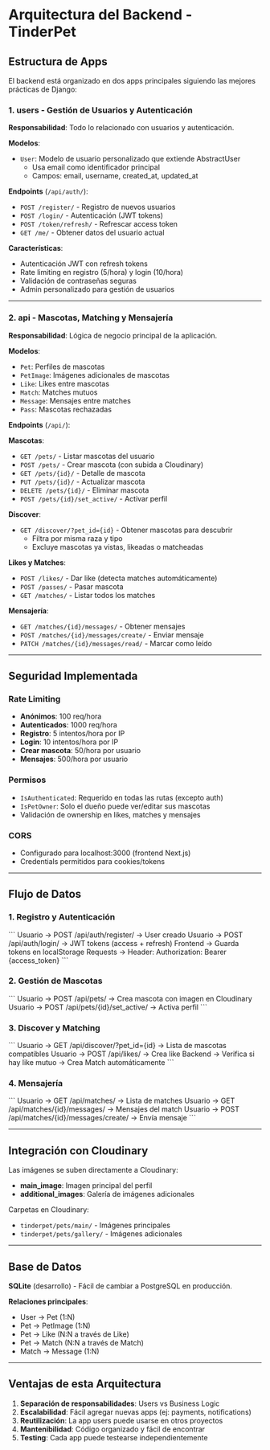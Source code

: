 # Arquitectura del Backend - TinderPet

## Estructura de Apps

El backend está organizado en dos apps principales siguiendo las mejores prácticas de Django:

### 1. **users** - Gestión de Usuarios y Autenticación

**Responsabilidad**: Todo lo relacionado con usuarios y autenticación.

**Modelos**:
- `User`: Modelo de usuario personalizado que extiende AbstractUser
  - Usa email como identificador principal
  - Campos: email, username, created_at, updated_at

**Endpoints** (`/api/auth/`):
- `POST /register/` - Registro de nuevos usuarios
- `POST /login/` - Autenticación (JWT tokens)
- `POST /token/refresh/` - Refrescar access token
- `GET /me/` - Obtener datos del usuario actual

**Características**:
- Autenticación JWT con refresh tokens
- Rate limiting en registro (5/hora) y login (10/hora)
- Validación de contraseñas seguras
- Admin personalizado para gestión de usuarios

---

### 2. **api** - Mascotas, Matching y Mensajería

**Responsabilidad**: Lógica de negocio principal de la aplicación.

**Modelos**:
- `Pet`: Perfiles de mascotas
- `PetImage`: Imágenes adicionales de mascotas
- `Like`: Likes entre mascotas
- `Match`: Matches mutuos
- `Message`: Mensajes entre matches
- `Pass`: Mascotas rechazadas

**Endpoints** (`/api/`):

**Mascotas**:
- `GET /pets/` - Listar mascotas del usuario
- `POST /pets/` - Crear mascota (con subida a Cloudinary)
- `GET /pets/{id}/` - Detalle de mascota
- `PUT /pets/{id}/` - Actualizar mascota
- `DELETE /pets/{id}/` - Eliminar mascota
- `POST /pets/{id}/set_active/` - Activar perfil

**Discover**:
- `GET /discover/?pet_id={id}` - Obtener mascotas para descubrir
  - Filtra por misma raza y tipo
  - Excluye mascotas ya vistas, likeadas o matcheadas

**Likes y Matches**:
- `POST /likes/` - Dar like (detecta matches automáticamente)
- `POST /passes/` - Pasar mascota
- `GET /matches/` - Listar todos los matches

**Mensajería**:
- `GET /matches/{id}/messages/` - Obtener mensajes
- `POST /matches/{id}/messages/create/` - Enviar mensaje
- `PATCH /matches/{id}/messages/read/` - Marcar como leído

---

## Seguridad Implementada

### Rate Limiting
- **Anónimos**: 100 req/hora
- **Autenticados**: 1000 req/hora
- **Registro**: 5 intentos/hora por IP
- **Login**: 10 intentos/hora por IP
- **Crear mascota**: 50/hora por usuario
- **Mensajes**: 500/hora por usuario

### Permisos
- `IsAuthenticated`: Requerido en todas las rutas (excepto auth)
- `IsPetOwner`: Solo el dueño puede ver/editar sus mascotas
- Validación de ownership en likes, matches y mensajes

### CORS
- Configurado para localhost:3000 (frontend Next.js)
- Credentials permitidos para cookies/tokens

---

## Flujo de Datos

### 1. Registro y Autenticación
\`\`\`
Usuario → POST /api/auth/register/ → User creado
Usuario → POST /api/auth/login/ → JWT tokens (access + refresh)
Frontend → Guarda tokens en localStorage
Requests → Header: Authorization: Bearer {access_token}
\`\`\`

### 2. Gestión de Mascotas
\`\`\`
Usuario → POST /api/pets/ → Crea mascota con imagen en Cloudinary
Usuario → POST /api/pets/{id}/set_active/ → Activa perfil
\`\`\`

### 3. Discover y Matching
\`\`\`
Usuario → GET /api/discover/?pet_id={id} → Lista de mascotas compatibles
Usuario → POST /api/likes/ → Crea like
Backend → Verifica si hay like mutuo → Crea Match automáticamente
\`\`\`

### 4. Mensajería
\`\`\`
Usuario → GET /api/matches/ → Lista de matches
Usuario → GET /api/matches/{id}/messages/ → Mensajes del match
Usuario → POST /api/matches/{id}/messages/create/ → Envía mensaje
\`\`\`

---

## Integración con Cloudinary

Las imágenes se suben directamente a Cloudinary:
- **main_image**: Imagen principal del perfil
- **additional_images**: Galería de imágenes adicionales

Carpetas en Cloudinary:
- `tinderpet/pets/main/` - Imágenes principales
- `tinderpet/pets/gallery/` - Imágenes adicionales

---

## Base de Datos

**SQLite** (desarrollo) - Fácil de cambiar a PostgreSQL en producción.

**Relaciones principales**:
- User → Pet (1:N)
- Pet → PetImage (1:N)
- Pet → Like (N:N a través de Like)
- Pet → Match (N:N a través de Match)
- Match → Message (1:N)

---

## Ventajas de esta Arquitectura

1. **Separación de responsabilidades**: Users vs Business Logic
2. **Escalabilidad**: Fácil agregar nuevas apps (ej: payments, notifications)
3. **Reutilización**: La app users puede usarse en otros proyectos
4. **Mantenibilidad**: Código organizado y fácil de encontrar
5. **Testing**: Cada app puede testearse independientemente
